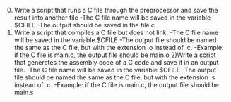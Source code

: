 0) Write a script that runs a C file through the preprocessor and save the result into another file
 -The C file name will be saved in the variable $CFILE
 -The output should be saved in the file c
1) Write a script that compiles a C file but does not link.
 -The C file name will be saved in the variable $CFILE
 -The output file should be named the same as the C file, but with the extension .o instead of .c.
 -Example: if the C file is main.c, the output file should be main.o
2)Write a script that generates the assembly code of a C code and save it in an output file.
 -The C file name will be saved in the variable $CFILE
 -The output file should be named the same as the C file, but with the extension .s instead of .c.
 -Example: if the C file is main.c, the output file should be main.s
